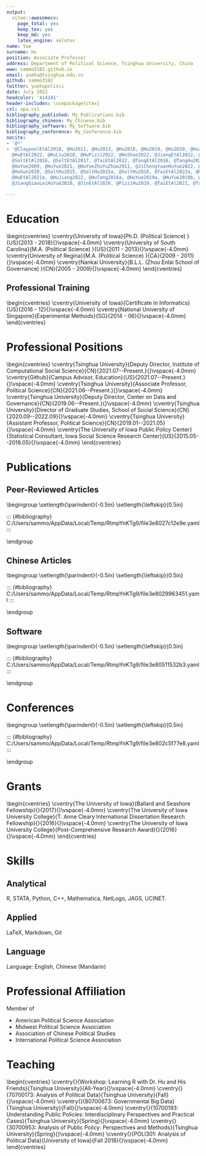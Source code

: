 ```yaml
---
output:
  vitae::awesomecv:
    page_total: yes
    keep_tex: yes
    keep_md: yes
    latex_engine: xelatex
name: Yue
surname: Hu
position: Associate Professor
address: Department of Political Science, Tsinghua University, China
www: sammo3182.github.io
email: yuehu@tsinghua.edu.cn
github: sammo3182
twitter: yuehupolisci
date: July 2022
headcolor: '414141'
header-includes: \usepackage{ctex}
csl: apa.csl
bibliography_published: My_Publications.bib
bibliography_chinese: My_Chinese.bib
bibliography_software: My_Software.bib
bibliography_conference: My_Conference.bib
nocite:
- '@*'
- '@ClaypoolEtAl2018, @Hu2011, @Hu2013, @Hu2018, @Hu2019, @Hu2020, @Hu2020a, @Hu2022,
  @HuEtAl2022, @HuLiu2020, @HuPizzi2022, @HuShao2022, @JiangEtAl2022, @PizziHu2022,
  @SoltEtAl2016, @SoltEtAl2017, @TaiEtAl2022, @TangEtAl2016, @TangHu2022, @ChengTongShunHuYue2010,
  @HuYue2009, @HuYue2021, @HuYueZhuYuZhao2011, @JiChengYuanHuYue2022, @Hu2021, @HuEtAl2021,
  @HuSun2020, @SoltHu2015, @SoltHu2015a, @SoltHu2016, @TaiEtAl2022a, @Hu2018b, @Hu2021a,
  @HuEtAl2021a, @HuJiang2022, @HuTang2016a, @HuYue2019a, @HuYue2019b, @HuYueZhuMeng2021,
  @JiangQiaoLeiHuYue2020, @JinEtAl2020, @PizziHu2019, @TaiEtAl2021, @TangHu2018'

---
```







# Education 

\begin{cventries}
	\cventry{University of Iowa}{Ph.D. (Political Science) }{US}{2013 - 2018}{}\vspace{-4.0mm}
	\cventry{University of South Carolina}{M.A. (Political Science) }{US}{2011 - 2013}{}\vspace{-4.0mm}
	\cventry{University of Regina}{M.A. (Political Science) }{CA}{2009 - 2011}{}\vspace{-4.0mm}
	\cventry{Nankai University}{B.L.L. (Zhou Enlai School of Governance) }{CN}{2005 - 2009}{}\vspace{-4.0mm}
\end{cventries}

## Professional Training

\begin{cventries}
	\cventry{University of Iowa}{Certificate in Informatics}{US}{2016 - 12}{}\vspace{-4.0mm}
	\cventry{National University of Singapore}{Experimental Methods}{SG}{2014 - 06}{}\vspace{-4.0mm}
\end{cventries}

# Professional Positions
\begin{cventries}
	\cventry{Tsinghua University}{Deputy Director, Institute of Computational Social Science}{CN}{2021.07--Present.}{}\vspace{-4.0mm}
	\cventry{Github}{Campus Advisor, Education}{US}{2021.07--Present.}{}\vspace{-4.0mm}
	\cventry{Tsinghua University}{Associate Professor, Political Science}{CN}{2021.06--Present.}{}\vspace{-4.0mm}
	\cventry{Tsinghua University}{Deputy Director, Center on Data and Governance}{CN}{2019.06--Present.}{}\vspace{-4.0mm}
	\cventry{Tsinghua University}{Director of Graduate Studies, School of Social Science}{CN}{2020.09--2022.09}{}\vspace{-4.0mm}
	\cventry{Tsinghua University}{Assistant Professor, Political Science}{CN}{2019.01--2021.05}{}\vspace{-4.0mm}
	\cventry{The University of Iowa Public Policy Center}{Statistical Consultant, Iowa Social Science Research Center}{US}{2015.05--2018.05}{}\vspace{-4.0mm}
\end{cventries}

# Publications

## Peer-Reviewed Articles

\begingroup
\setlength{\parindent}{-0.5in}
\setlength{\leftskip}{0.5in}


::: {#bibliography}
C:/Users/sammo/AppData/Local/Temp/RtmpYnKTg9/file3e8027c12e9e.yaml
:::


\endgroup

## Chinese Articles

\begingroup
\setlength{\parindent}{-0.5in}
\setlength{\leftskip}{0.5in}


::: {#bibliography}
C:/Users/sammo/AppData/Local/Temp/RtmpYnKTg9/file3e8029963451.yaml
:::

\endgroup

## Software

\begingroup
\setlength{\parindent}{-0.5in}
\setlength{\leftskip}{0.5in}


::: {#bibliography}
C:/Users/sammo/AppData/Local/Temp/RtmpYnKTg9/file3e80511532b3.yaml
:::

\endgroup

# Conferences

\begingroup
\setlength{\parindent}{-0.5in}
\setlength{\leftskip}{0.5in}


::: {#bibliography}
C:/Users/sammo/AppData/Local/Temp/RtmpYnKTg9/file3e802c5f77e8.yaml
:::

\endgroup


# Grants

\begin{cventries}
	\cventry{The University of Iowa}{Ballard and Seashore Fellowship}{}{2017}{}\vspace{-4.0mm}
	\cventry{The University of Iowa University College}{T. Anne Cleary International Dissertation Research Fellowship}{}{2016}{}\vspace{-4.0mm}
	\cventry{The University of Iowa University College}{Post-Comprehensive Research Award}{}{2016}{}\vspace{-4.0mm}
\end{cventries}

# Skills

## Analytical

R, STATA, Python, C++, Mathematica, NetLogo, JAGS, UCINET.

## Applied

LaTeX, Markdown, Git

## Language

Language: English, Chinese (Mandarin)


# Professional Affiliation

Member of 

* American Political Science Association
* Midwest Political Science Association
* Association of Chinese Political Studies
* International Political Science Association

# Teaching

\begin{cventries}
	\cventry{}{Workshop: Learning R with Dr. Hu and His Friends}{Tsinghua University}{All-Year}{}\vspace{-4.0mm}
	\cventry{}{70700173: Analysis of Political Data}{Tsinghua University}{Fall}{}\vspace{-4.0mm}
	\cventry{}{80700673: Governmental Big Data}{Tsinghua University}{Fall}{}\vspace{-4.0mm}
	\cventry{}{10700193: Understanding Public Policies: Interdisciplinary Perspectives and Practical Cases}{Tsinghua University}{Spring}{}\vspace{-4.0mm}
	\cventry{}{30700953: Analysis of Public Policy: Perspectives and Methods}{Tsinghua University}{Spring}{}\vspace{-4.0mm}
	\cventry{}{POLI301: Analysis of Political Data}{University of Iowa}{Fall 2018}{}\vspace{-4.0mm}
\end{cventries}
